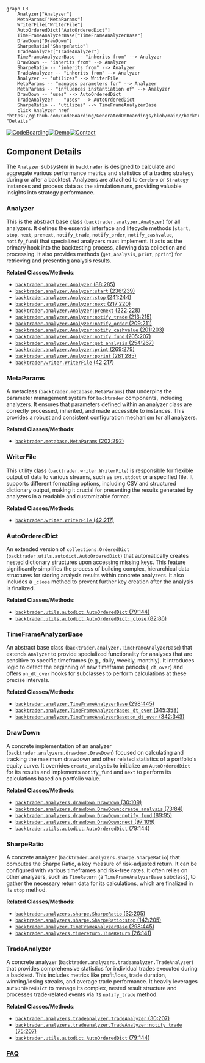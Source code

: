 ```mermaid
graph LR
    Analyzer["Analyzer"]
    MetaParams["MetaParams"]
    WriterFile["WriterFile"]
    AutoOrderedDict["AutoOrderedDict"]
    TimeFrameAnalyzerBase["TimeFrameAnalyzerBase"]
    DrawDown["DrawDown"]
    SharpeRatio["SharpeRatio"]
    TradeAnalyzer["TradeAnalyzer"]
    TimeFrameAnalyzerBase -- "inherits from" --> Analyzer
    DrawDown -- "inherits from" --> Analyzer
    SharpeRatio -- "inherits from" --> Analyzer
    TradeAnalyzer -- "inherits from" --> Analyzer
    Analyzer -- "utilizes" --> WriterFile
    MetaParams -- "manages parameters for" --> Analyzer
    MetaParams -- "influences instantiation of" --> Analyzer
    DrawDown -- "uses" --> AutoOrderedDict
    TradeAnalyzer -- "uses" --> AutoOrderedDict
    SharpeRatio -- "utilizes" --> TimeFrameAnalyzerBase
    click Analyzer href "https://github.com/CodeBoarding/GeneratedOnBoardings/blob/main//backtrader/Analyzer.md" "Details"
```
[![CodeBoarding](https://img.shields.io/badge/Generated%20by-CodeBoarding-9cf?style=flat-square)](https://github.com/CodeBoarding/CodeBoarding)[![Demo](https://img.shields.io/badge/Try%20our-Demo-blue?style=flat-square)](https://www.codeboarding.org/demo)[![Contact](https://img.shields.io/badge/Contact%20us%20-%20contact@codeboarding.org-lightgrey?style=flat-square)](mailto:contact@codeboarding.org)

## Component Details

The `Analyzer` subsystem in `backtrader` is designed to calculate and aggregate various performance metrics and statistics of a trading strategy during or after a backtest. Analyzers are attached to `Cerebro` or `Strategy` instances and process data as the simulation runs, providing valuable insights into strategy performance.

### Analyzer
This is the abstract base class (`backtrader.analyzer.Analyzer`) for all analyzers. It defines the essential interface and lifecycle methods (`start`, `stop`, `next`, `prenext`, `notify_trade`, `notify_order`, `notify_cashvalue`, `notify_fund`) that specialized analyzers must implement. It acts as the primary hook into the backtesting process, allowing data collection and processing. It also provides methods (`get_analysis`, `print`, `pprint`) for retrieving and presenting analysis results.


**Related Classes/Methods**:

- <a href="https://github.com/mementum/backtrader/blob/master/backtrader/analyzer.py#L88-L285" target="_blank" rel="noopener noreferrer">`backtrader.analyzer.Analyzer` (88:285)</a>
- <a href="https://github.com/mementum/backtrader/blob/master/backtrader/analyzer.py#L236-L239" target="_blank" rel="noopener noreferrer">`backtrader.analyzer.Analyzer:start` (236:239)</a>
- <a href="https://github.com/mementum/backtrader/blob/master/backtrader/analyzer.py#L241-L244" target="_blank" rel="noopener noreferrer">`backtrader.analyzer.Analyzer:stop` (241:244)</a>
- <a href="https://github.com/mementum/backtrader/blob/master/backtrader/analyzer.py#L217-L220" target="_blank" rel="noopener noreferrer">`backtrader.analyzer.Analyzer:next` (217:220)</a>
- <a href="https://github.com/mementum/backtrader/blob/master/backtrader/analyzer.py#L222-L228" target="_blank" rel="noopener noreferrer">`backtrader.analyzer.Analyzer:prenext` (222:228)</a>
- <a href="https://github.com/mementum/backtrader/blob/master/backtrader/analyzer.py#L213-L215" target="_blank" rel="noopener noreferrer">`backtrader.analyzer.Analyzer:notify_trade` (213:215)</a>
- <a href="https://github.com/mementum/backtrader/blob/master/backtrader/analyzer.py#L209-L211" target="_blank" rel="noopener noreferrer">`backtrader.analyzer.Analyzer:notify_order` (209:211)</a>
- <a href="https://github.com/mementum/backtrader/blob/master/backtrader/analyzer.py#L201-L203" target="_blank" rel="noopener noreferrer">`backtrader.analyzer.Analyzer:notify_cashvalue` (201:203)</a>
- <a href="https://github.com/mementum/backtrader/blob/master/backtrader/analyzer.py#L205-L207" target="_blank" rel="noopener noreferrer">`backtrader.analyzer.Analyzer:notify_fund` (205:207)</a>
- <a href="https://github.com/mementum/backtrader/blob/master/backtrader/analyzer.py#L254-L267" target="_blank" rel="noopener noreferrer">`backtrader.analyzer.Analyzer:get_analysis` (254:267)</a>
- <a href="https://github.com/mementum/backtrader/blob/master/backtrader/analyzer.py#L269-L279" target="_blank" rel="noopener noreferrer">`backtrader.analyzer.Analyzer:print` (269:279)</a>
- <a href="https://github.com/mementum/backtrader/blob/master/backtrader/analyzer.py#L281-L285" target="_blank" rel="noopener noreferrer">`backtrader.analyzer.Analyzer:pprint` (281:285)</a>
- <a href="https://github.com/mementum/backtrader/blob/master/backtrader/writer.py#L42-L217" target="_blank" rel="noopener noreferrer">`backtrader.writer.WriterFile` (42:217)</a>


### MetaParams
A metaclass (`backtrader.metabase.MetaParams`) that underpins the parameter management system for `backtrader` components, including analyzers. It ensures that parameters defined within an analyzer class are correctly processed, inherited, and made accessible to instances. This provides a robust and consistent configuration mechanism for all analyzers.


**Related Classes/Methods**:

- <a href="https://github.com/mementum/backtrader/blob/master/backtrader/metabase.py#L202-L292" target="_blank" rel="noopener noreferrer">`backtrader.metabase.MetaParams` (202:292)</a>


### WriterFile
This utility class (`backtrader.writer.WriterFile`) is responsible for flexible output of data to various streams, such as `sys.stdout` or a specified file. It supports different formatting options, including CSV and structured dictionary output, making it crucial for presenting the results generated by analyzers in a readable and customizable format.


**Related Classes/Methods**:

- <a href="https://github.com/mementum/backtrader/blob/master/backtrader/writer.py#L42-L217" target="_blank" rel="noopener noreferrer">`backtrader.writer.WriterFile` (42:217)</a>


### AutoOrderedDict
An extended version of `collections.OrderedDict` (`backtrader.utils.autodict.AutoOrderedDict`) that automatically creates nested dictionary structures upon accessing missing keys. This feature significantly simplifies the process of building complex, hierarchical data structures for storing analysis results within concrete analyzers. It also includes a `_close` method to prevent further key creation after the analysis is finalized.


**Related Classes/Methods**:

- <a href="https://github.com/mementum/backtrader/blob/master/backtrader/utils/autodict.py#L79-L144" target="_blank" rel="noopener noreferrer">`backtrader.utils.autodict.AutoOrderedDict` (79:144)</a>
- <a href="https://github.com/mementum/backtrader/blob/master/backtrader/utils/autodict.py#L82-L86" target="_blank" rel="noopener noreferrer">`backtrader.utils.autodict.AutoOrderedDict:_close` (82:86)</a>


### TimeFrameAnalyzerBase
An abstract base class (`backtrader.analyzer.TimeFrameAnalyzerBase`) that extends `Analyzer` to provide specialized functionality for analyses that are sensitive to specific timeframes (e.g., daily, weekly, monthly). It introduces logic to detect the beginning of new timeframe periods (`_dt_over`) and offers `on_dt_over` hooks for subclasses to perform calculations at these precise intervals.


**Related Classes/Methods**:

- <a href="https://github.com/mementum/backtrader/blob/master/backtrader/analyzer.py#L298-L445" target="_blank" rel="noopener noreferrer">`backtrader.analyzer.TimeFrameAnalyzerBase` (298:445)</a>
- <a href="https://github.com/mementum/backtrader/blob/master/backtrader/analyzer.py#L345-L358" target="_blank" rel="noopener noreferrer">`backtrader.analyzer.TimeFrameAnalyzerBase:_dt_over` (345:358)</a>
- <a href="https://github.com/mementum/backtrader/blob/master/backtrader/analyzer.py#L342-L343" target="_blank" rel="noopener noreferrer">`backtrader.analyzer.TimeFrameAnalyzerBase:on_dt_over` (342:343)</a>


### DrawDown
A concrete implementation of an analyzer (`backtrader.analyzers.drawdown.DrawDown`) focused on calculating and tracking the maximum drawdown and other related statistics of a portfolio's equity curve. It overrides `create_analysis` to initialize an `AutoOrderedDict` for its results and implements `notify_fund` and `next` to perform its calculations based on portfolio value.


**Related Classes/Methods**:

- <a href="https://github.com/mementum/backtrader/blob/master/backtrader/analyzers/drawdown.py#L30-L109" target="_blank" rel="noopener noreferrer">`backtrader.analyzers.drawdown.DrawDown` (30:109)</a>
- <a href="https://github.com/mementum/backtrader/blob/master/backtrader/analyzers/drawdown.py#L73-L84" target="_blank" rel="noopener noreferrer">`backtrader.analyzers.drawdown.DrawDown:create_analysis` (73:84)</a>
- <a href="https://github.com/mementum/backtrader/blob/master/backtrader/analyzers/drawdown.py#L89-L95" target="_blank" rel="noopener noreferrer">`backtrader.analyzers.drawdown.DrawDown:notify_fund` (89:95)</a>
- <a href="https://github.com/mementum/backtrader/blob/master/backtrader/analyzers/drawdown.py#L97-L109" target="_blank" rel="noopener noreferrer">`backtrader.analyzers.drawdown.DrawDown:next` (97:109)</a>
- <a href="https://github.com/mementum/backtrader/blob/master/backtrader/utils/autodict.py#L79-L144" target="_blank" rel="noopener noreferrer">`backtrader.utils.autodict.AutoOrderedDict` (79:144)</a>


### SharpeRatio
A concrete analyzer (`backtrader.analyzers.sharpe.SharpeRatio`) that computes the Sharpe Ratio, a key measure of risk-adjusted return. It can be configured with various timeframes and risk-free rates. It often relies on other analyzers, such as `TimeReturn` (a `TimeFrameAnalyzerBase` subclass), to gather the necessary return data for its calculations, which are finalized in its `stop` method.


**Related Classes/Methods**:

- <a href="https://github.com/mementum/backtrader/blob/master/backtrader/analyzers/sharpe.py#L32-L205" target="_blank" rel="noopener noreferrer">`backtrader.analyzers.sharpe.SharpeRatio` (32:205)</a>
- <a href="https://github.com/mementum/backtrader/blob/master/backtrader/analyzers/sharpe.py#L142-L205" target="_blank" rel="noopener noreferrer">`backtrader.analyzers.sharpe.SharpeRatio:stop` (142:205)</a>
- <a href="https://github.com/mementum/backtrader/blob/master/backtrader/analyzer.py#L298-L445" target="_blank" rel="noopener noreferrer">`backtrader.analyzer.TimeFrameAnalyzerBase` (298:445)</a>
- <a href="https://github.com/mementum/backtrader/blob/master/backtrader/analyzers/timereturn.py#L26-L141" target="_blank" rel="noopener noreferrer">`backtrader.analyzers.timereturn.TimeReturn` (26:141)</a>


### TradeAnalyzer
A concrete analyzer (`backtrader.analyzers.tradeanalyzer.TradeAnalyzer`) that provides comprehensive statistics for individual trades executed during a backtest. This includes metrics like profit/loss, trade duration, winning/losing streaks, and average trade performance. It heavily leverages `AutoOrderedDict` to manage its complex, nested result structure and processes trade-related events via its `notify_trade` method.


**Related Classes/Methods**:

- <a href="https://github.com/mementum/backtrader/blob/master/backtrader/analyzers/tradeanalyzer.py#L30-L207" target="_blank" rel="noopener noreferrer">`backtrader.analyzers.tradeanalyzer.TradeAnalyzer` (30:207)</a>
- <a href="https://github.com/mementum/backtrader/blob/master/backtrader/analyzers/tradeanalyzer.py#L75-L207" target="_blank" rel="noopener noreferrer">`backtrader.analyzers.tradeanalyzer.TradeAnalyzer:notify_trade` (75:207)</a>
- <a href="https://github.com/mementum/backtrader/blob/master/backtrader/utils/autodict.py#L79-L144" target="_blank" rel="noopener noreferrer">`backtrader.utils.autodict.AutoOrderedDict` (79:144)</a>




### [FAQ](https://github.com/CodeBoarding/GeneratedOnBoardings/tree/main?tab=readme-ov-file#faq)